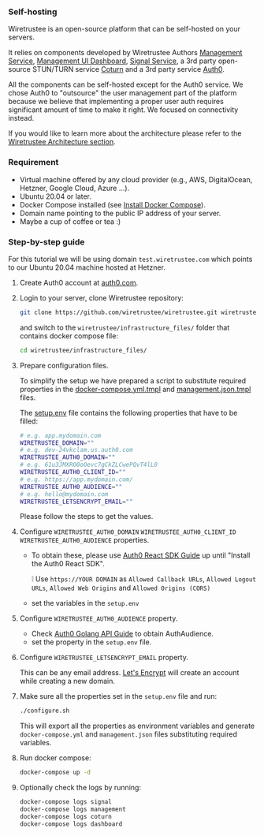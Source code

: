 ### Self-hosting
Wiretrustee is an open-source platform that can be self-hosted on your servers.

It relies on components developed by Wiretrustee Authors [Management Service](https://github.com/wiretrustee/wiretrustee/tree/main/management), [Management UI Dashboard](https://github.com/wiretrustee/wiretrustee-dashboard), [Signal Service](https://github.com/wiretrustee/wiretrustee/tree/main/signal), 
a 3rd party open-source STUN/TURN service [Coturn](https://github.com/coturn/coturn) and a 3rd party service [Auth0](https://auth0.com/).

All the components can be self-hosted except for the Auth0 service.
We chose Auth0 to "outsource" the user management part of the platform because we believe that implementing a proper user auth requires significant amount of time to make it right. 
We focused on connectivity instead.

If you would like to learn more about the architecture please refer to the [Wiretrustee Architecture section](architecture.md).

### Requirement

- Virtual machine offered by any cloud provider (e.g., AWS, DigitalOcean, Hetzner, Google Cloud, Azure ...). 
- Ubuntu 20.04 or later.
- Docker Compose installed (see [Install Docker Compose](https://docs.docker.com/compose/install/)).
- Domain name pointing to the public IP address of your server.
- Maybe a cup of coffee or tea :)

### Step-by-step guide

For this tutorial we will be using domain ```test.wiretrustee.com``` which points to our Ubuntu 20.04 machine hosted at Hetzner.

1. Create Auth0 account at [auth0.com](https://auth0.com/).
2. Login to your server, clone Wiretrustee repository:
   
   ```bash 
   git clone https://github.com/wiretrustee/wiretrustee.git wiretrustee/
   ```
   
   and switch to the ```wiretrustee/infrastructure_files/``` folder that contains docker compose file:
   
   ```bash 
   cd wiretrustee/infrastructure_files/
   ```
3. Prepare configuration files.
   
   To simplify the setup we have prepared a script to substitute required properties in the [docker-compose.yml.tmpl](https://github.com/wiretrustee/wiretrustee/blob/main/infrastructure_files/docker-compose.yml.tmpl) and [management.json.tmpl](https://github.com/wiretrustee/wiretrustee/blob/main/infrastructure_files/management.json.tmpl) files.
   
   The [setup.env](https://github.com/wiretrustee/wiretrustee/blob/main/infrastructure_files/setup.env) file contains the following properties that have to be filled:
   
   ```bash
   # e.g. app.mydomain.com
   WIRETRUSTEE_DOMAIN=""
   # e.g. dev-24vkclam.us.auth0.com
   WIRETRUSTEE_AUTH0_DOMAIN=""
   # e.g. 61u3JMXRO0oOevc7gCkZLCwePQvT4lL0
   WIRETRUSTEE_AUTH0_CLIENT_ID=""
   # e.g. https://app.mydomain.com/
   WIRETRUSTEE_AUTH0_AUDIENCE=""
   # e.g. hello@mydomain.com
   WIRETRUSTEE_LETSENCRYPT_EMAIL=""
   ```
   
   Please follow the steps to get the values.

2. Configure ```WIRETRUSTEE_AUTH0_DOMAIN``` ```WIRETRUSTEE_AUTH0_CLIENT_ID``` ```WIRETRUSTEE_AUTH0_AUDIENCE``` properties.          
   
   * To obtain these, please use [Auth0 React SDK Guide](https://auth0.com/docs/quickstart/spa/react/01-login#configure-auth0) up until "Install the Auth0 React SDK".
   
      :grey_exclamation: Use ```https://YOUR DOMAIN``` as ````Allowed Callback URLs````, ```Allowed Logout URLs```, ```Allowed Web Origins``` and ```Allowed Origins (CORS)```
   * set the variables in the ```setup.env```
3. Configure ```WIRETRUSTEE_AUTH0_AUDIENCE``` property. 
   
   * Check [Auth0 Golang API Guide](https://auth0.com/docs/quickstart/backend/golang) to obtain AuthAudience.
   * set the property in the ```setup.env``` file.
4. Configure ```WIRETRUSTEE_LETSENCRYPT_EMAIL``` property.
   
   This can be any email address. [Let's Encrypt](https://letsencrypt.org/) will create an account while creating a new domain.    

5. Make sure all the properties set in the ```setup.env``` file and run: 
   
    ```bash
    ./configure.sh
    ```
   
   This will export all the properties as environment variables and generate ```docker-compose.yml``` and ```management.json``` files substituting required variables.

6. Run docker compose:

   ```bash
   docker-compose up -d
   ```
5. Optionally check the logs by running: 
        
    ```bash
    docker-compose logs signal
    docker-compose logs management
    docker-compose logs coturn
    docker-compose logs dashboard
    ```
    
